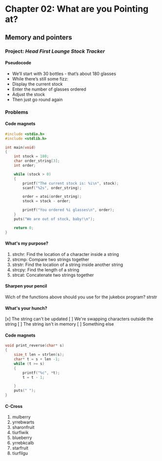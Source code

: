 # Chapter 02: What are you Pointing at?
## Memory and pointers


### Project: *Head First Lounge Stock Tracker*
#### Pseudocode
- We’ll start with 30 bottles - that’s about 180 glasses
- While there’s still some fizz:
- Display the current stock
- Enter the number of glasses ordered
- Adjust the stock
- Then just go round again
### Problems

#### Code magnets

```c
#include <stdio.h>
#include <stdlib.h>

int main(void)
{
    int stock = 180;
    char order_string[3];
    int order;

    while (stock > 0)
    {
        printf("The current stock is: %i\n", stock);
        scanf("%2s", order_string);

        order = atoi(order_string);
        stock = stock - order;

        printf("You ordered %i glasses\n", order);
    }
    puts("We are out of stock, baby!\n");

    return 0;
}

```
#### What's my purpose?
1. strchr: Find the location of a character inside a string
2. strcmp: Compare two strings together
3. strstr: Find the location of a string inside another string  
4. strcpy: Find the length of a string
5. strcat: Concatenate two strings together  

#### Sharpen your pencil
Wich of the functions above should you use for the jukebox program?
strstr

#### What's your hunch?
[x] The string can't be updated
[ ] We're swapping characters outside the string
[ ] The string isn't in memory
[ ] Something else

#### Code magnets
```c
void print_reverse(char* s)
{
    size_t len = strlen(s);
    char* t = s + len -1;
    while (t >= s)
    {
        printf("%c", *t);
        t = t - 1;

    }
    puts(" ");
}

```

#### C-Cross
1. mulberry
2. yrrebwarts
3. sharonfruit
4. tiurfiwik 
5. blueberry
6. yrrebkcalb
7. starfruit
8. tiurfilgu
